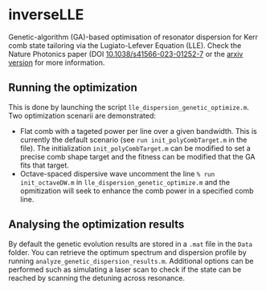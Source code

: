 # inverseLLE
Genetic-algorithm (GA)-based optimisation of resonator dispersion for Kerr comb state tailoring via the Lugiato-Lefever Equation (LLE). Check the Nature Photonics paper (DOI [10.1038/s41566-023-01252-7](https://doi.org/10.1038/s41566-023-01252-7) or the [arxiv version](https://arxiv.org/abs/2209.10294) for more information.

## Running the optimization
This is done by launching the script `lle_dispersion_genetic_optimize.m`.
Two optimization scenarii are demonstrated:

* Flat comb with a tageted power per line over a given bandwidth. This is currently the default scenario (see `run init_polyCombTarget.m` in the file). The initialization `init_polyCombTarget.m` can be modified to set a precise comb shape target and the fitness can be modified that the GA fits that target.
* Octave-spaced dispersive wave uncomment the line `% run init_octaveDW.m` in `lle_dispersion_genetic_optimize.m` and the opmitization will seek to enhance the comb power in a specified comb line.

## Analysing the optimization results
By default the genetic evolution results are stored in a `.mat` file in the `Data` folder. You can retrieve the optimum spectrum and dispersion profile by running `analyze_genetic_dispersion_results.m`. Additional options can be performed such as simulating a laser scan to check if the state can be reached by scanning the detuning across resonance.
